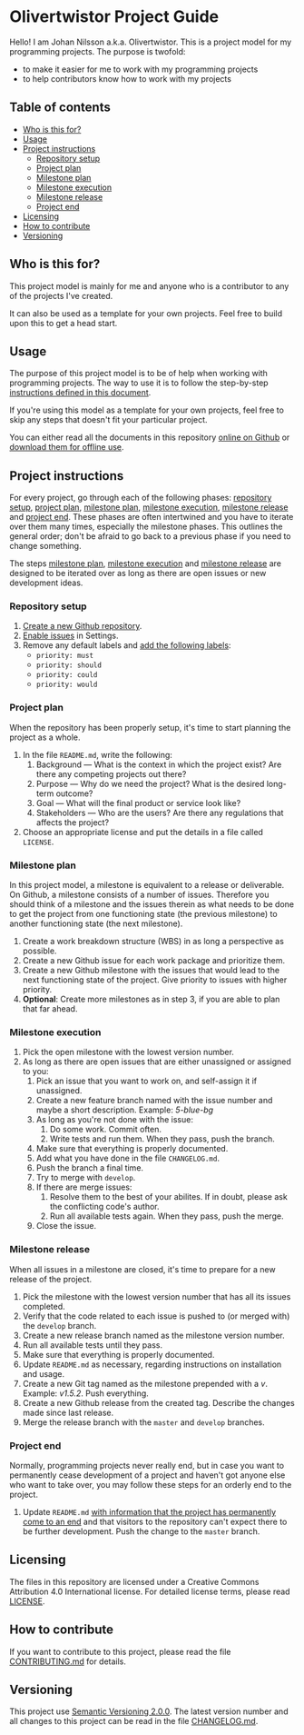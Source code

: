 # Olivertwistor Project Guide
Hello! I am Johan Nilsson a.k.a. Olivertwistor. This is a project model for my 
programming projects. The purpose is twofold:

* to make it easier for me to work with my programming projects
* to help contributors know how to work with my projects

## Table of contents

* [Who is this for?](#who-is-this-for)
* [Usage](#usage)
* [Project instructions][3]
    * [Repository setup][8]
    * [Project plan][10]
    * [Milestone plan][11]
    * [Milestone execution][12]
    * [Milestone release][13]
    * [Project end][14]
* [Licensing](#licensing)
* [How to contribute](#how-to-contribute)
* [Versioning](#versioning)

## Who is this for?
This project model is mainly for me and anyone who is a contributor to any of 
the projects I've created.

It can also be used as a template for your own projects. Feel free to build 
upon this to get a head start.

## Usage
The purpose of this project model is to be of help when working with 
programming projects. The way to use it is to follow the step-by-step 
[instructions defined in this document][3].

If you're using this model as a template for your own projects, feel free to 
skip any steps that doesn't fit your particular project.

You can either read all the documents in this repository [online on Github][1] 
or [download them for offline use][2].

## Project instructions
For every project, go through each of the following phases: 
[repository setup][8], [project plan][10], [milestone plan][11], 
[milestone execution][12], [milestone release][13] and [project end][14]. These 
phases are often intertwined and you have to iterate over them many times, 
especially the milestone phases. This outlines the general order; don't be 
afraid to go back to a previous phase if you need to change something.

The steps [milestone plan][11], [milestone execution][12] and 
[milestone release][13] are designed to be iterated over as long as there are 
open issues or new development ideas.

### Repository setup
1. [Create a new Github repository][15].
1. [Enable issues](lifecycle/repo-setup.md#enable-issues) in Settings.
1. Remove any default labels and [add the following labels][16]:
    * `priority: must`
    * `priority: should`
    * `priority: could`
    * `priority: would`

### Project plan
When the repository has been properly setup, it's time to start planning the 
project as a whole.

1. In the file `README.md`, write the following:
    1. Background &mdash; What is the context in which the project exist? Are 
    there any competing projects out there?
    1. Purpose &mdash; Why do we need the project? What is the desired 
    long-term outcome?
    1. Goal &mdash; What will the final product or service look like?
    1. Stakeholders &mdash; Who are the users? Are there any regulations that 
    affects the project?
1. Choose an appropriate license and put the details in a file called 
`LICENSE`.

### Milestone plan
In this project model, a milestone is equivalent to a release or deliverable. 
On Github, a milestone consists of a number of issues. Therefore you should 
think of a milestone and the issues therein as what needs to be done to get the 
project from one functioning state (the previous milestone) to another 
functioning state (the next milestone).

1. Create a work breakdown structure (WBS) in as long a perspective as possible.
1. Create a new Github issue for each work package and prioritize them.
1. Create a new Github milestone with the issues that would lead to the next 
functioning state of the project. Give priority to issues with higher priority.
1. **Optional**: Create more milestones as in step 3, if you are able to plan 
that far ahead.

### Milestone execution
1. Pick the open milestone with the lowest version number.
1. As long as there are open issues that are either unassigned or assigned to 
you:
    1. Pick an issue that you want to work on, and self-assign it if unassigned.
    1. Create a new feature branch named with the issue number and maybe a 
    short description. Example: *5-blue-bg*
    1. As long as you're not done with the issue:
        1. Do some work. Commit often.
        1. Write tests and run them. When they pass, push the branch.
    1. Make sure that everything is properly documented.
    1. Add what you have done in the file `CHANGELOG.md`.
    1. Push the branch a final time.
    1. Try to merge with `develop`.
    1. If there are merge issues:
        1. Resolve them to the best of your abilites. If in doubt, please ask 
        the conflicting code's author.
        1. Run all available tests again. When they pass, push the merge.
    1. Close the issue.

### Milestone release
When all issues in a milestone are closed, it's time to prepare for a new 
release of the project.

1. Pick the milestone with the lowest version number that has all its issues 
completed.
1. Verify that the code related to each issue is pushed to (or merged with) the 
`develop` branch.
1. Create a new release branch named as the milestone version number.
1. Run all available tests until they pass.
1. Make sure that everything is properly documented.
1. Update `README.md` as necessary, regarding instructions on installation and 
usage.
1. Create a new Git tag named as the milestone prepended with a *v*. Example: 
*v1.5.2*. Push everything.
1. Create a new Github release from the created tag. Describe the changes made 
since last release.
1. Merge the release branch with the `master` and `develop` branches.

### Project end
Normally, programming projects never really end, but in case you want to 
permanently cease development of a project and haven't got anyone else who want 
to take over, you may follow these steps for an orderly end to the project.

1. Update `README.md` [with information that the project has permanently come 
to an end](lifecycle/project-end.md) and that visitors to the repository can't 
expect there to be further development. Push the change to the `master` branch.

## Licensing
The files in this repository are licensed under a Creative Commons Attribution 
4.0 International license. For detailed license terms, please read [LICENSE][5].

## How to contribute
If you want to contribute to this project, please read the file 
[CONTRIBUTING.md][4] for details.

## Versioning
This project use [Semantic Versioning 2.0.0][6]. The latest version number and 
all changes to this project can be read in the file [CHANGELOG.md][9].


[1]: https://github.com/olivertwistor/olivertwistor-project-guide
[2]: https://github.com/olivertwistor/olivertwistor-project-guide/releases
[3]: #project-instructions
[4]: CONTRIBUTING.md
[5]: LICENSE
[6]: https://semver.org/
[7]: https://github.com/olivertwistor/olivertwistor-programming-style-guide
[8]: #repository-setup
[9]: CHANGELOG.md
[10]: #project-plan
[11]: #milestone-plan
[12]: #milestone-execution
[13]: #milestone-release
[14]: #project-end
[15]: lifecycle/repo-setup.md#create-a-github-repository
[16]: lifecycle/repo-setup.md#setup-basic-labels
